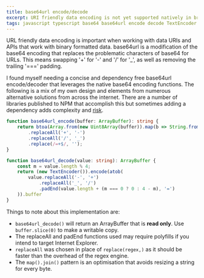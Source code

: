 ```yaml
---
title: base64url encode/decode  
excerpt: URI friendly data encoding is not yet supported natively in browsers  
tags: javascript typescript base64 base64url encode decode TextEncoder
---
```

URL friendly data encoding is important when working with data URIs and APIs that work with binary formatted data.
base64url is a modification of the base64 encoding that replaces the problematic characters of base64 for URLs. This
means swapping '+' for '-' and '/' for '_', as well as removing the trailing '===' padding.

I found myself needing a concise and dependency free base64url encode/decoder that leverages the native base64 encoding
functions. The following is a mix of my own design and elements from numerous alternative solutions from across the
internet. There are a number of libraries published to NPM that accomplish this but sometimes adding a dependency adds
complexity and [risk](https://arstechnica.com/information-technology/2016/03/rage-quit-coder-unpublished-17-lines-of-javascript-and-broke-the-internet/).

```typescript
function base64url_encode(buffer: ArrayBuffer): string {
    return btoa(Array.from(new Uint8Array(buffer)).map(b => String.fromCharCode(b)).join(''))
        .replaceAll('+', '-')
        .replaceAll('/', '_')
        .replace(/=+$/, '');
}

function base64url_decode(value: string): ArrayBuffer {
    const m = value.length % 4;
    return (new TextEncoder()).encode(atob(
        value.replaceAll('-', '+')
            .replaceAll('_', '/')
            .padEnd(value.length + (m === 0 ? 0 : 4 - m), '=')
    )).buffer
}
```

Things to note about this implementation are:

- `base64url_decode()` will return an ArrayBuffer that is **read only**. Use `buffer.slice(0)` to make a writable copy.
- The replaceAll and padEnd functions used may require polyfills if you intend to target Internet Explorer.
- `replaceAll` was chosen in place of `replace(regex,)` as it should be faster than the overhead of the regex engine.
- The `map().join()` pattern is an optimisation that avoids resizing a string for every byte.
